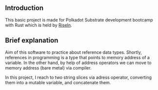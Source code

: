 ## Introduction
This basic project is made for Polkadot Substrate development bootcamp with Rust which is held by <a href="https://risein.com">RiseIn</a>.

## Brief explanation
Aim of this software to practice about reference data types. Shortly, references in programming is a type that points to memory address of a variable. In the other hand, by help of address operators we can move to memory address (bare metal) via compiler.

In this project, I reach to two string slices via adress operator, converting them into a mutable variable, and concatenate them.